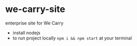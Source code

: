 # we-carry-site
enterprise site for We Carry

- install nodejs
- to run project locally `npm i && npm start` at your terminal
